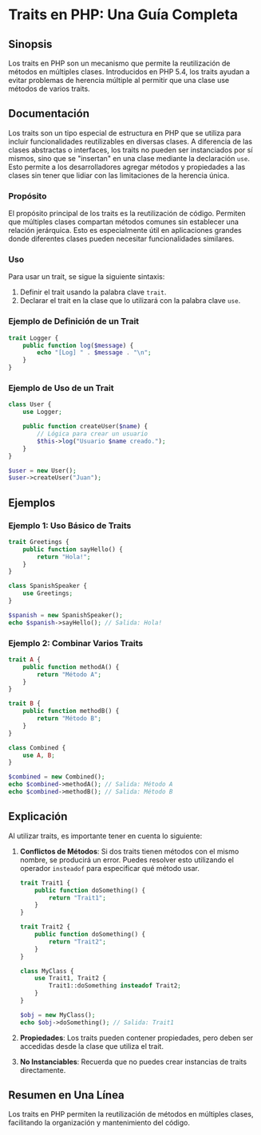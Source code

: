 <!--
Meta Description: # Traits en PHP: Una Guía Completa ## Sinopsis Los traits en PHP son un mecanismo que permite la reutilización de métodos en múltiples clases. Introdu...
Meta Keywords: traits, trait, php, que, los
-->

# Traits en PHP: Una Guía Completa

## Sinopsis
Los traits en PHP son un mecanismo que permite la reutilización de métodos en múltiples clases. Introducidos en PHP 5.4, los traits ayudan a evitar problemas de herencia múltiple al permitir que una clase use métodos de varios traits.

## Documentación
Los traits son un tipo especial de estructura en PHP que se utiliza para incluir funcionalidades reutilizables en diversas clases. A diferencia de las clases abstractas o interfaces, los traits no pueden ser instanciados por sí mismos, sino que se "insertan" en una clase mediante la declaración `use`. Esto permite a los desarrolladores agregar métodos y propiedades a las clases sin tener que lidiar con las limitaciones de la herencia única.

### Propósito
El propósito principal de los traits es la reutilización de código. Permiten que múltiples clases compartan métodos comunes sin establecer una relación jerárquica. Esto es especialmente útil en aplicaciones grandes donde diferentes clases pueden necesitar funcionalidades similares.

### Uso
Para usar un trait, se sigue la siguiente sintaxis:

1. Definir el trait usando la palabra clave `trait`.
2. Declarar el trait en la clase que lo utilizará con la palabra clave `use`.

### Ejemplo de Definición de un Trait
```php
trait Logger {
    public function log($message) {
        echo "[Log] " . $message . "\n";
    }
}
```

### Ejemplo de Uso de un Trait
```php
class User {
    use Logger;

    public function createUser($name) {
        // Lógica para crear un usuario
        $this->log("Usuario $name creado.");
    }
}

$user = new User();
$user->createUser("Juan");
```

## Ejemplos
### Ejemplo 1: Uso Básico de Traits
```php
trait Greetings {
    public function sayHello() {
        return "Hola!";
    }
}

class SpanishSpeaker {
    use Greetings;
}

$spanish = new SpanishSpeaker();
echo $spanish->sayHello(); // Salida: Hola!
```

### Ejemplo 2: Combinar Varios Traits
```php
trait A {
    public function methodA() {
        return "Método A";
    }
}

trait B {
    public function methodB() {
        return "Método B";
    }
}

class Combined {
    use A, B;
}

$combined = new Combined();
echo $combined->methodA(); // Salida: Método A
echo $combined->methodB(); // Salida: Método B
```

## Explicación
Al utilizar traits, es importante tener en cuenta lo siguiente:

1. **Conflictos de Métodos**: Si dos traits tienen métodos con el mismo nombre, se producirá un error. Puedes resolver esto utilizando el operador `insteadof` para especificar qué método usar.
   
   ```php
   trait Trait1 {
       public function doSomething() {
           return "Trait1";
       }
   }

   trait Trait2 {
       public function doSomething() {
           return "Trait2";
       }
   }

   class MyClass {
       use Trait1, Trait2 {
           Trait1::doSomething insteadof Trait2;
       }
   }

   $obj = new MyClass();
   echo $obj->doSomething(); // Salida: Trait1
   ```

2. **Propiedades**: Los traits pueden contener propiedades, pero deben ser accedidas desde la clase que utiliza el trait.

3. **No Instanciables**: Recuerda que no puedes crear instancias de traits directamente.

## Resumen en Una Línea
Los traits en PHP permiten la reutilización de métodos en múltiples clases, facilitando la organización y mantenimiento del código.